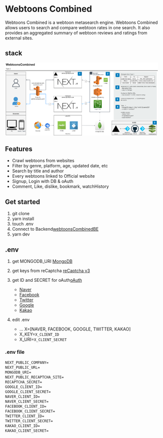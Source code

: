 # Webtoons Combined

Webtoons Combined is a webtoon metasearch engine. Webtoons Combined allows users to search and compare webtoon rates in one search. It also provides an aggregated summary of webtoon reviews and ratings from external sites.

## stack

![plot](./public/diagram/type2.png)

## Features

- Crawl webtoons from websites
- Filter by genre, platform, age, updated date, etc
- Search by title and author
- Every webtoons linked to Official website
- Signup, Login with DB & oAuth
- Comment, Like, dislike, bookmark, watchHistory

## Get started

1. git clone
2. yarn install
3. touch .env
4. Connect to Backend[webtoonsCombinedBE](https://github.com/DynePark9111/webtoonsBE)
5. yarn dev

## .env

1. get MONGODB_URI [MongoDB](https://cloud.mongodb.com/)

2. get keys from reCaptcha [reCaptcha v3](https://www.google.com/recaptcha/about/)

3. get ID and SECRET for oAuth[oAuth](https://next-auth.js.org/providers/)
   - [Naver](https://developers.naver.com/docs/login/api/api.md)
   - [Facebook](https://developers.facebook.com/apps/)
   - [Twitter](https://developer.twitter.com/en/apps)
   - [Google](https://console.developers.google.com/apis/credentials)
   - [Kakao](https://developers.kakao.com/docs/latest/en/kakaologin/common)
4. edit .env
   - ...
     X=[NAVER, FACEBOOK, GOOGLE, TWITTER, KAKAO]
   - X_KEY=`X_CLIENT_ID`
   - X_URI=`X_CLIENT_SECRET`

### .env file
```
NEXT_PUBLIC_COMPANY=
NEXT_PUBLIC_URL=
MONGODB_URI=
NEXT_PUBLIC_RECAPTCHA_SITE=
RECAPTCHA_SECRET=
GOOGLE_CLIENT_ID=
GOOGLE_CLIENT_SECRET=
NAVER_CLIENT_ID=
NAVER_CLIENT_SECRET=
FACEBOOK_CLIENT_ID=
FACEBOOK_CLIENT_SECRET=
TWITTER_CLIENT_ID=
TWITTER_CLIENT_SECRET=
KAKAO_CLIENT_ID=
KAKAO_CLIENT_SECRET=
```

